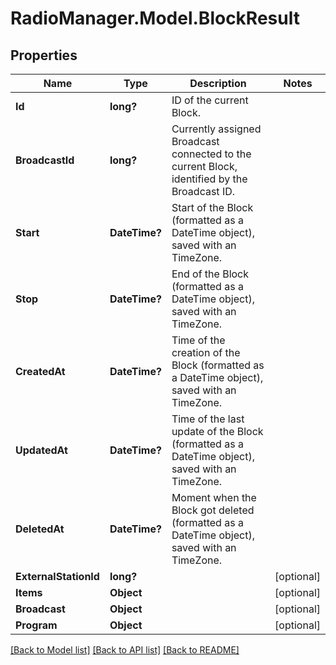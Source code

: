 # RadioManager.Model.BlockResult
## Properties

Name | Type | Description | Notes
------------ | ------------- | ------------- | -------------
**Id** | **long?** | ID of the current Block. | 
**BroadcastId** | **long?** | Currently assigned Broadcast connected to the current Block, identified by the Broadcast ID. | 
**Start** | **DateTime?** | Start of the Block (formatted as a DateTime object), saved with an TimeZone. | 
**Stop** | **DateTime?** | End of the Block (formatted as a DateTime object), saved with an TimeZone. | 
**CreatedAt** | **DateTime?** | Time of the creation of the Block (formatted as a DateTime object), saved with an TimeZone. | 
**UpdatedAt** | **DateTime?** | Time of the last update of the Block (formatted as a DateTime object), saved with an TimeZone. | 
**DeletedAt** | **DateTime?** | Moment when the Block got deleted (formatted as a DateTime object), saved with an TimeZone. | 
**ExternalStationId** | **long?** |  | [optional] 
**Items** | **Object** |  | [optional] 
**Broadcast** | **Object** |  | [optional] 
**Program** | **Object** |  | [optional] 

[[Back to Model list]](../README.md#documentation-for-models) [[Back to API list]](../README.md#documentation-for-api-endpoints) [[Back to README]](../README.md)

